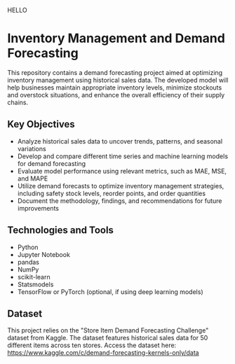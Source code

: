 HELLO
# Inventory Management and Demand Forecasting

This repository contains a demand forecasting project aimed at optimizing inventory management using historical sales data. The developed model will help businesses maintain appropriate inventory levels, minimize stockouts and overstock situations, and enhance the overall efficiency of their supply chains.

## Key Objectives

- Analyze historical sales data to uncover trends, patterns, and seasonal variations
- Develop and compare different time series and machine learning models for demand forecasting
- Evaluate model performance using relevant metrics, such as MAE, MSE, and MAPE
- Utilize demand forecasts to optimize inventory management strategies, including safety stock levels, reorder points, and order quantities
- Document the methodology, findings, and recommendations for future improvements

## Technologies and Tools

- Python
- Jupyter Notebook
- pandas
- NumPy
- scikit-learn
- Statsmodels
- TensorFlow or PyTorch (optional, if using deep learning models)

## Dataset

This project relies on the "Store Item Demand Forecasting Challenge" dataset from Kaggle. The dataset features historical sales data for 50 different items across ten stores. Access the dataset here: https://www.kaggle.com/c/demand-forecasting-kernels-only/data
